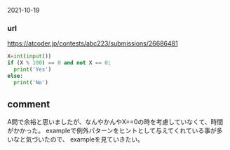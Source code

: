 2021-10-19

### url
https://atcoder.jp/contests/abc223/submissions/26686481

```python
X=int(input())
if (X % 100) == 0 and not X == 0:
  print('Yes')
else:
  print('No')
```

## comment
A問で余裕と思いましたが、なんやかんやX==0の時を考慮していなくて、時間がかかった。
exampleで例外パターンをヒントとして与えてくれている事が多いなと気づいたので、
exampleを見ていきたい。
